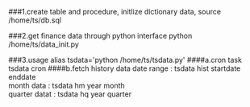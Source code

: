 ###1.create table and procedure, initlize dictionary data, 
    source /home/ts/db.sql

###2.get finance data through python interface
    python /home/ts/data_init.py

###3.usage
    alias tsdata='python /home/ts/tsdata.py'
####a.cron task
    tsdata cron
####b.fetch history data
    date range : tsdata hist startdate enddate  
    month data : tsdata hm year month  
    quarter datat : tsdata hq year quarter  

